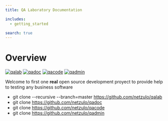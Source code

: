 ```yaml
---
title: QA Laboratory Documentation

includes:
  - getting_started

search: true
---
```

# Overview

>
[![qalab](qalab/favicon-96x96.png)](/qalab/)
[![qadoc](qadoc/favicon-96x96.png)](/qadoc/)
[![qacode](qacode/favicon-96x96.png)](/qacode/)
[![qadmin](qadmin/favicon-96x96.png)](/qadmin/)


Welcome to first one **real** open source development proyect to provide help to testing any business software

+ git clone --recursive --branch=master https://github.com/netzulo/qalab
+ git clone https://github.com/netzulo/qadoc
+ git clone https://github.com/netzulo/qacode
+ git clone https://github.com/netzulo/qadmin

